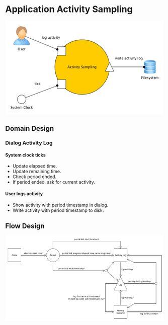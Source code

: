 # Application Activity Sampling

![Context diagram](context.png)

## Domain Design

### Dialog Activity Log

#### System clock ticks

*   Update elapsed time.
*   Update remaining time.
*   Check period ended.
*   If period ended, ask for current activity.

#### User logs activity

*   Show activity with period timestamp in dialog.
*   Write activity with period timestamp to disk.

## Flow Design

![Flow](flow.png)
